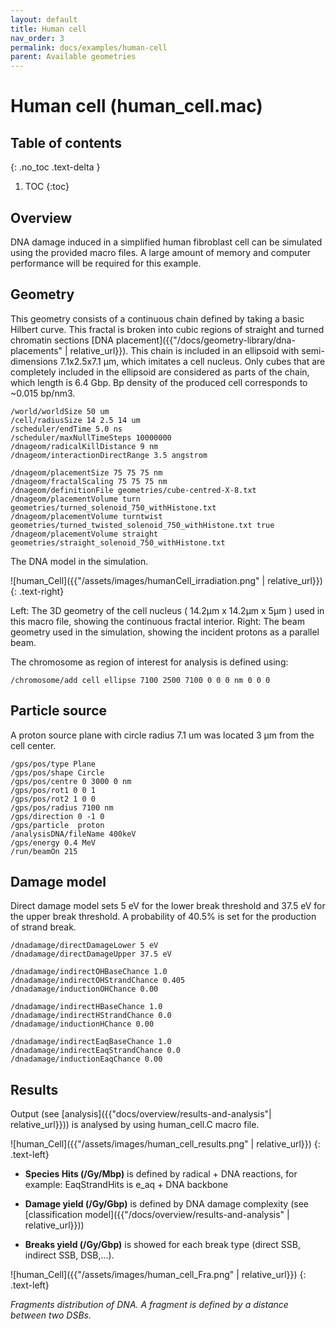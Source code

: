 ```yaml
---
layout: default
title: Human cell
nav_order: 3
permalink: docs/examples/human-cell
parent: Available geometries
---
```

# Human cell (human_cell.mac)

## Table of contents
{: .no_toc .text-delta }

1. TOC
{:toc}

## Overview
DNA damage induced in a simplified human fibroblast cell can be simulated using the provided macro files. A large amount of memory and computer performance will be required for this example.
## Geometry
This geometry consists of a continuous chain defined by taking a basic Hilbert curve. This fractal is broken into cubic regions of straight and turned chromatin sections [DNA placement]({{"/docs/geometry-library/dna-placements" | relative_url}}). This chain is included in an ellipsoid with semi-dimensions 7.1x2.5x7.1 μm, which imitates a cell nucleus. Only cubes that are completely included in the ellipsoid are considered as parts of the chain, which length is 6.4 Gbp. Bp density of the produced cell corresponds to ~0.015 bp/nm3.
```
/world/worldSize 50 um
/cell/radiusSize 14 2.5 14 um
/scheduler/endTime 5.0 ns
/scheduler/maxNullTimeSteps 10000000
/dnageom/radicalKillDistance 9 nm
/dnageom/interactionDirectRange 3.5 angstrom

/dnageom/placementSize 75 75 75 nm
/dnageom/fractalScaling 75 75 75 nm
/dnageom/definitionFile geometries/cube-centred-X-8.txt
/dnageom/placementVolume turn geometries/turned_solenoid_750_withHistone.txt
/dnageom/placementVolume turntwist geometries/turned_twisted_solenoid_750_withHistone.txt true
/dnageom/placementVolume straight geometries/straight_solenoid_750_withHistone.txt
```
The DNA model in the simulation.

![human_Cell]({{"/assets/images/humanCell_irradiation.png" | relative_url}})
{: .text-right}

Left: The 3D geometry of the cell nucleus ( 14.2μm x 14.2μm x 5μm ) used in this macro file, showing the continuous fractal interior. Right: The beam geometry used in the simulation, showing the incident protons as a parallel beam.

The chromosome as region of interest for analysis is defined using:
 
```
/chromosome/add cell ellipse 7100 2500 7100 0 0 0 nm 0 0 0
```
## Particle source
A proton source plane with circle radius 7.1 um was located 3 μm from the cell center. 
```
/gps/pos/type Plane
/gps/pos/shape Circle
/gps/pos/centre 0 3000 0 nm
/gps/pos/rot1 0 0 1
/gps/pos/rot2 1 0 0
/gps/pos/radius 7100 nm
/gps/direction 0 -1 0
/gps/particle  proton
/analysisDNA/fileName 400keV
/gps/energy 0.4 MeV
/run/beamOn 215
```
## Damage model
Direct damage model sets 5 eV for the lower break threshold and 37.5 eV for the upper break threshold. A probability of 40.5% is set for the production of strand break.
```
/dnadamage/directDamageLower 5 eV
/dnadamage/directDamageUpper 37.5 eV

/dnadamage/indirectOHBaseChance 1.0
/dnadamage/indirectOHStrandChance 0.405
/dnadamage/inductionOHChance 0.00

/dnadamage/indirectHBaseChance 1.0
/dnadamage/indirectHStrandChance 0.0
/dnadamage/inductionHChance 0.00

/dnadamage/indirectEaqBaseChance 1.0
/dnadamage/indirectEaqStrandChance 0.0
/dnadamage/inductionEaqChance 0.00
```
## Results
Output (see [analysis]({{"docs/overview/results-and-analysis"| relative_url}})) is analysed by using human_cell.C macro file. 

![human_Cell]({{"/assets/images/human_cell_results.png" | relative_url}})
{: .text-left}

- **Species Hits (/Gy/Mbp)** is defined by radical + DNA reactions, 
for example: EaqStrandHits is e_aq + DNA backbone


- **Damage yield (/Gy/Gbp)** is defined by DNA damage complexity (see [classification model]({{"/docs/overview/results-and-analysis" | relative_url}}))


- **Breaks yield (/Gy/Gbp)** is showed for each break type (direct SSB, indirect SSB, DSB,...).

![human_Cell]({{"/assets/images/human_cell_Fra.png" | relative_url}})
{: .text-left}

*Fragments distribution of DNA. A fragment is defined by a distance between two DSBs.* 

